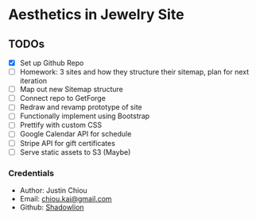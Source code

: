 # Aesthetics in Jewelry Site

## TODOs
- [x] Set up Github Repo
- [ ] Homework: 3 sites and how they structure their sitemap, plan for next iteration
- [ ] Map out new Sitemap structure
- [ ] Connect repo to GetForge
- [ ] Redraw and revamp prototype of site
- [ ] Functionally implement using Bootstrap
- [ ] Prettify with custom CSS
- [ ] Google Calendar API for schedule
- [ ] Stripe API for gift certificates
- [ ] Serve static assets to S3 (Maybe)

### Credentials
- Author: Justin Chiou
- Email: [chiou.kai@gmail.com](mailto:chiou.kai@gmail.com)
- Github: [Shadowlion](https://github.com/shadowlion)